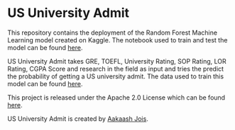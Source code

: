 # US University Admit

This repository contains the deployment of the Random Forest Machine Learning model created on Kaggle. The notebook used to train and test the model can be found [here](https://www.kaggle.com/aakaashjois/simple-random-forest-regression).

US University Admit takes GRE, TOEFL, University Rating, SOP Rating, LOR Rating, CGPA Score and research in the field as input and tries the predict the probability of getting a US university admit. The data used to train this model can be found [here](https://www.kaggle.com/mohansacharya/graduate-admissions). 

This project is released under the Apache 2.0 License which can be found [here](./LICENSE.md).

US University Admit is created by [Aakaash Jois](https://aakaashjois.com).
